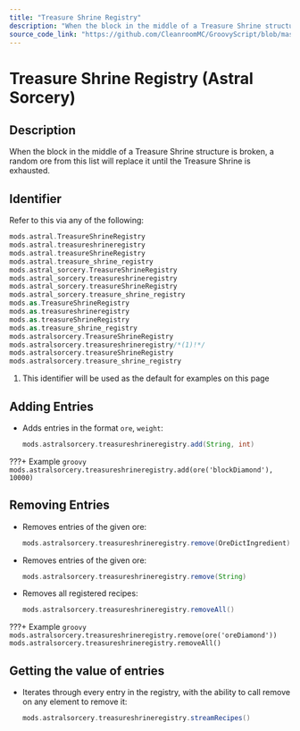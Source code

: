 ```yaml
---
title: "Treasure Shrine Registry"
description: "When the block in the middle of a Treasure Shrine structure is broken, a random ore from this list will replace it until the Treasure Shrine is exhausted."
source_code_link: "https://github.com/CleanroomMC/GroovyScript/blob/master/src/main/java/com/cleanroommc/groovyscript/compat/mods/astralsorcery/OreChance.java"
---
```


# Treasure Shrine Registry (Astral Sorcery)

## Description

When the block in the middle of a Treasure Shrine structure is broken, a random ore from this list will replace it until the Treasure Shrine is exhausted.

## Identifier

Refer to this via any of the following:

```groovy hl_lines="14"
mods.astral.TreasureShrineRegistry
mods.astral.treasureshrineregistry
mods.astral.treasureShrineRegistry
mods.astral.treasure_shrine_registry
mods.astral_sorcery.TreasureShrineRegistry
mods.astral_sorcery.treasureshrineregistry
mods.astral_sorcery.treasureShrineRegistry
mods.astral_sorcery.treasure_shrine_registry
mods.as.TreasureShrineRegistry
mods.as.treasureshrineregistry
mods.as.treasureShrineRegistry
mods.as.treasure_shrine_registry
mods.astralsorcery.TreasureShrineRegistry
mods.astralsorcery.treasureshrineregistry/*(1)!*/
mods.astralsorcery.treasureShrineRegistry
mods.astralsorcery.treasure_shrine_registry
```

1. This identifier will be used as the default for examples on this page

## Adding Entries

- Adds entries in the format `ore`, `weight`:

    ```groovy
    mods.astralsorcery.treasureshrineregistry.add(String, int)
    ```

???+ Example
    ```groovy
    mods.astralsorcery.treasureshrineregistry.add(ore('blockDiamond'), 10000)
    ```

## Removing Entries

- Removes entries of the given ore:

    ```groovy
    mods.astralsorcery.treasureshrineregistry.remove(OreDictIngredient)
    ```

- Removes entries of the given ore:

    ```groovy
    mods.astralsorcery.treasureshrineregistry.remove(String)
    ```

- Removes all registered recipes:

    ```groovy
    mods.astralsorcery.treasureshrineregistry.removeAll()
    ```

???+ Example
    ```groovy
    mods.astralsorcery.treasureshrineregistry.remove(ore('oreDiamond'))
    mods.astralsorcery.treasureshrineregistry.removeAll()
    ```

## Getting the value of entries

- Iterates through every entry in the registry, with the ability to call remove on any element to remove it:

    ```groovy
    mods.astralsorcery.treasureshrineregistry.streamRecipes()
    ```
